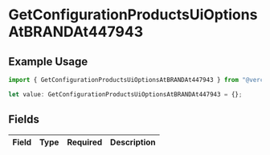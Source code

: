 # GetConfigurationProductsUiOptionsAtBRANDAt447943

## Example Usage

```typescript
import { GetConfigurationProductsUiOptionsAtBRANDAt447943 } from "@vercel/sdk/models/getconfigurationproductsop.js";

let value: GetConfigurationProductsUiOptionsAtBRANDAt447943 = {};
```

## Fields

| Field       | Type        | Required    | Description |
| ----------- | ----------- | ----------- | ----------- |